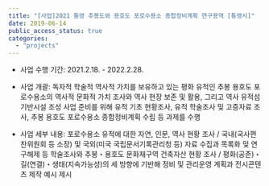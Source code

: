 ```yaml
---
title: "[사업]2021 통영 추봉도와 용호도 포로수용소 종합정비계획 연구용역 [통영시]"
date: 2019-06-14
public_access_status: true
categories:
  - "projects"
---
```


- 사업 수행 기간: 2021.2.18. - 2022.2.28.

- 사업 개괄: 독자적 학술적 역사적 가치를 보유하고 있는 평화 유적인 추봉 용호도 포로수용소의 역사적 문화적 가치 조사와 역사 현장 보존 및 활용, 그리고 역사 유적섬 기반시설 조성 사업 준비를 위해 유적 기초 현황조사, 유적 학술조사 및 고증자료 조사, 추봉 용호도 포로수용소 종합정비계획 수립 등 과제를 수행

- 사업 세부 내용: 포로수용소 유적에 대한 자연, 인문, 역사 현황 조사 / 국내(국사편찬위원회 등 소장) 및 국외(미국 국립문서기록관리청 등) 자료 수집과 목록화 및 연구해제 등 학술조사와 추봉・용호도 문화재구역 건축자산 현황 조사 / 평화(공존)・길(연결)・생태(지속가능성)의 세 방향에 기반해 정비 및 관리운영 계획과 전시콘텐츠 제작 예시 제시